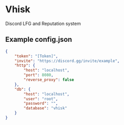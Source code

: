 # Vhisk
Discord LFG and Reputation system

## Example config.json
```json
{
    "token": "[Token]",
    "invite": "https://discord.gg/invite/example",
    "http": {
        "host": "localhost",
        "port": 8080,
        "reverse_proxy": false
    },
    "db": {
        "host": "localhost",
        "user": "root",
        "password": "",
        "database": "vhisk"
    }
}
```
